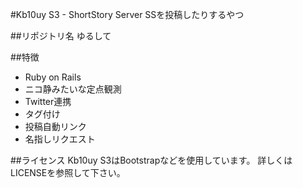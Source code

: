 #Kb10uy S3 - ShortStory Server
SSを投稿したりするやつ

##リポジトリ名
ゆるして

##特徴
* Ruby on Rails
* ニコ静みたいな定点観測
* Twitter連携
* タグ付け
* 投稿自動リンク
* 名指しリクエスト

##ライセンス
Kb10uy S3はBootstrapなどを使用しています。
詳しくはLICENSEを参照して下さい。
